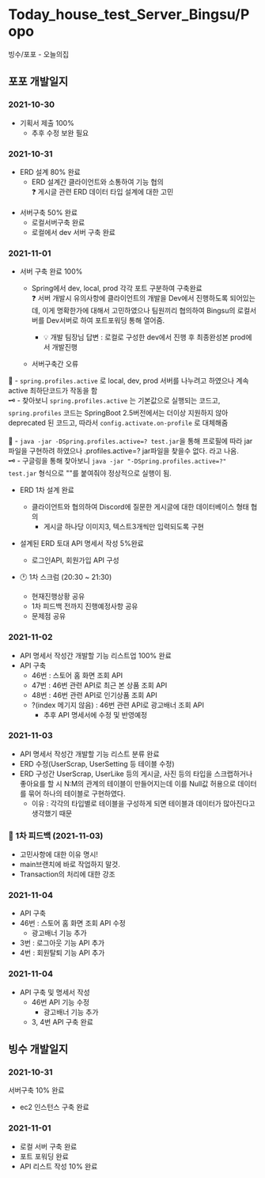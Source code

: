 # Today_house_test_Server_Bingsu/Popo

빙수/포포 - 오늘의집

## 포포 개발일지
### 2021-10-30
- 기획서 제출 100%
  - 추후 수정 보완 필요

### 2021-10-31
- ERD 설계 80% 완료
  - ERD 설계간 클라이언트와 소통하여 기능 협의<br>
❓ 게시글 관련 ERD 데이터 타입 설계에 대한 고민<br><Br>
- 서버구축 50% 완료
  - 로컬서버구축 완료
  - 로컬에서 dev 서버 구축 완료

### 2021-11-01
- 서버 구축 완료 100%<br>
  - Spring에서 dev, local, prod 각각 포트 구분하여 구축완료<br>
❓ 서버 개발시 유의사항에 클라이언트의 개발을 Dev에서 진행하도록 되어있는데, 이게 명확한가에 대해서 고민하였으나 팀원끼리 협의하여 Bingsu의 로컬서버를 Dev서버로 하여 포트포워딩 통해 열어줌.
    - 💡 개발 팀장님 답변 : 로컬로 구성한 dev에서 진행 후 최종완성본 prod에서 개발진행

  - 서버구축간 오류<br>

🚨 - ```spring.profiles.active``` 로 local, dev, prod 서버를 나누려고 하였으나 계속 active 최하단코드가 작동을 함<br> 
🗝 - 찾아보니 ```spring.profiles.active``` 는 기본값으로 실행되는 코드고, ```spring.profiles``` 코드는 SpringBoot 2.5버전에서는 더이상 지원하지 않아 deprecated 된 코드고, 따라서 ```config.activate.on-profile``` 로 대체해줌<br><br>
🚨 - ```java -jar -DSpring.profiles.active=? test.jar```을 통해 프로필에 따라 jar파일을 구현하려 하였으나 .profiles.active=? jar파일을 찾을수 없다. 라고 나옴.<br>
🗝 - 구글링을 통해 찾아보니 ```java -jar "-DSpring.profiles.active=?" test.jar``` 형식으로 ""를 붙여줘야 정상적으로 실행이 됨.
- ERD 1차 설계 완료
  - 클라이언트와 협의하여 Discord에 질문한 게시글에 대한 데이터베이스 형태 협의
    - 게시글 하나당 이미지3, 텍스트3개씩만 입력되도록 구현
- 설계된 ERD 토대 API 명세서 작성 5%완료
  - 로그인API, 회원가입 API 구성

- 🕐 1차 스크럼 (20:30 ~ 21:30)
  - 현재진행상황 공유
  - 1차 피드백 전까지 진행예정사항 공유
  - 문제점 공유
  
### 2021-11-02
- API 명세서 작성간 개발할 기능 리스트업 100% 완료
- API 구축
  - 46번 : 스토어 홈 화면 조회 API
  - 47번 : 46번 관련 API로 최근 본 상품 조회 API
  - 48번 : 46번 관련 API로 인기상품 조회 API
  - ?(index 메기지 않음) : 46번 관련 API로 광고배너 조회 API
    - 추후 API 명세서에 수정 및 반영예정<br>

### 2021-11-03
- API 명세서 작성간 개발할 기능 리스트 분류 완료
- ERD 수정(UserScrap, UserSetting 등 테이블 수정)<br>
- ERD 구성간 UserScrap, UserLike 등의 게시글, 사진 등의 타입을 스크랩하거나 좋아요를 할 시 N:M의 관계의 테이블이
만들어지는데 이를 Null값 허용으로 데이터를 묶어 하나의 테이블로 구현하였다.
  - 이유 : 각각의 타입별로 테이블을 구성하게 되면 테이블과 데이터가 많아진다고 생각했기 때문

### 📖 1차 피드백 (2021-11-03)
 - 고민사항에 대한 이유 명시!
 - main브랜치에 바로 작업하지 말것.
 - Transaction의 처리에 대한 강조

### 2021-11-04
- API 구축
- 46번 : 스토어 홈 화면 조회 API 수정
  - 광고배너 기능 추가
- 3번 : 로그아웃 기능 API 추가
- 4번 : 회원탈퇴 기능 API 추가

### 2021-11-04
- API 구축 및 명세서 작성
  - 46번 API 기능 수정
    - 광고배너 기능 추가
  - 3, 4번 API 구축 완료
## 빙수 개발일지


### 2021-10-31
서버구축 10% 완료
  - ec2 인스턴스 구축 완료
  
### 2021-11-01
- 로컬 서버 구축 완료
- 포트 포워딩 완료
- API 리스트 작성 10% 완료
